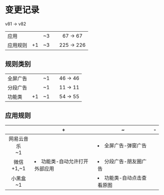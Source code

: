 # 变更记录

v81 -> v82

||||||
|-|:-:|:-:|:-:|:-:|
|应用||~3||67 -> 67|
|应用规则|+1|~3||225 -> 226|

## 规则类别

||||||
|-|:-:|:-:|:-:|:-:|
|全屏广告||~1||46 -> 46|
|分段广告||~1||11 -> 11|
|功能类|+1|~1||54 -> 55|

## 应用规则

||+|~|-|
|:-:|-|-|-|
|网易云音乐<br>~1||<li>全屏广告-弹窗广告||
|微信<br>+1,~1|<li>功能类-自动允许打开外部应用|<li>分段广告-朋友圈广告||
|小黑盒<br>~1||<li>功能类-自动点击查看原图||

